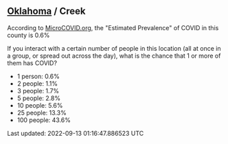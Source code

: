 
## [Oklahoma](/united-states/oklahoma) / Creek

According to [MicroCOVID.org](http://microcovid.org),
the "Estimated Prevalence" of COVID in this county is 0.6%

If you interact with a certain number of people in this location
(all at once in a group, or spread out across the day), what is the chance that
1 or more of them has COVID?

- 1 person: 0.6%
- 2 people: 1.1%
- 3 people: 1.7%
- 5 people: 2.8%
- 10 people: 5.6%
- 25 people: 13.3%
- 100 people: 43.6%

Last updated: 2022-09-13 01:16:47.886523 UTC
